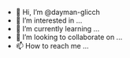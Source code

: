 - 👋 Hi, I’m @dayman-glicch
- 👀 I’m interested in ...
- 🌱 I’m currently learning ...
- 💞️ I’m looking to collaborate on ...
- 📫 How to reach me ...

<!---
dayman-glicch/dayman-glicch is a ✨ special ✨ repository because its `README.md` (this file) appears on your GitHub profile.
You can click the Preview link to take a look at your changes.
--->

